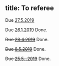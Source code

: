 title: To referee
---


Due [27.5.2019](gzyl2019)

<del>Due [26.1.2019](gour2019)</del> Done.

<del>Due [23.4.2019](molnar2019)</del> Done.

<del>Due [8.5.2019](labuschagne2019)</del> Done.


<del>Due [25.5. .2019](haapasalo2019)</del> Done.

